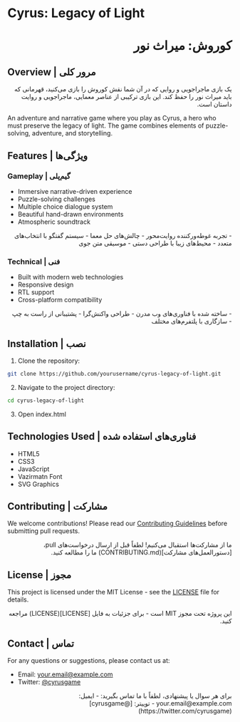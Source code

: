 # Cyrus: Legacy of Light

<div dir="rtl">

# کوروش: میراث نور

</div>

## Overview | مرور کلی

<div dir="rtl">
یک بازی ماجراجویی و روایی که در آن شما نقش کوروش را بازی می‌کنید، قهرمانی که باید میراث نور را حفظ کند. این بازی ترکیبی از عناصر معمایی، ماجراجویی و روایت داستان است.
</div>

An adventure and narrative game where you play as Cyrus, a hero who must preserve the legacy of light. The game combines elements of puzzle-solving, adventure, and storytelling.

## Features | ویژگی‌ها

### Gameplay | گیم‌پلی
- Immersive narrative-driven experience
- Puzzle-solving challenges
- Multiple choice dialogue system
- Beautiful hand-drawn environments
- Atmospheric soundtrack

<div dir="rtl">
- تجربه غوطه‌ورکننده روایت‌محور
- چالش‌های حل معما
- سیستم گفتگو با انتخاب‌های متعدد
- محیط‌های زیبا با طراحی دستی
- موسیقی متن جوی
</div>

### Technical | فنی
- Built with modern web technologies
- Responsive design
- RTL support
- Cross-platform compatibility

<div dir="rtl">
- ساخته شده با فناوری‌های وب مدرن
- طراحی واکنش‌گرا
- پشتیبانی از راست به چپ
- سازگاری با پلتفرم‌های مختلف
</div>

## Installation | نصب

1. Clone the repository:
```bash
git clone https://github.com/yourusername/cyrus-legacy-of-light.git
```

2. Navigate to the project directory:
```bash
cd cyrus-legacy-of-light
```

3. Open index.html

## Technologies Used | فناوری‌های استفاده شده

- HTML5
- CSS3
- JavaScript
- Vazirmatn Font
- SVG Graphics

## Contributing | مشارکت

We welcome contributions! Please read our [Contributing Guidelines](CONTRIBUTING.md) before submitting pull requests.

<div dir="rtl">
ما از مشارکت‌ها استقبال می‌کنیم! لطفاً قبل از ارسال درخواست‌های pull، [دستورالعمل‌های مشارکت](CONTRIBUTING.md) ما را مطالعه کنید.
</div>

## License | مجوز

This project is licensed under the MIT License - see the [LICENSE](LICENSE) file for details.

<div dir="rtl">
این پروژه تحت مجوز MIT است - برای جزئیات به فایل [LICENSE](LICENSE) مراجعه کنید.
</div>

## Contact | تماس

For any questions or suggestions, please contact us at:
- Email: your.email@example.com
- Twitter: [@cyrusgame](https://twitter.com/cyrusgame)

<div dir="rtl">
برای هر سوال یا پیشنهادی، لطفاً با ما تماس بگیرید:
- ایمیل: your.email@example.com
- توییتر: [@cyrusgame](https://twitter.com/cyrusgame)
</div> 